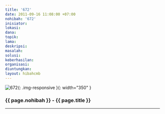 ```yaml
---
title: '672'
date: 2011-09-16 11:08:00 +07:00
nohibah: '672'
inisiator: 
lokasi: 
dana: 
topik: 
lama: 
deskripsi: 
masalah: 
solusi: 
keberhasilan: 
organisasi: 
diuntungkan: 
layout: hibahcmb
---
```


![672](/static/img/hibahcmb/672.png){: .img-responsive }{: width="350" }

### {{ page.nohibah }} - {{ page.title }}

---
